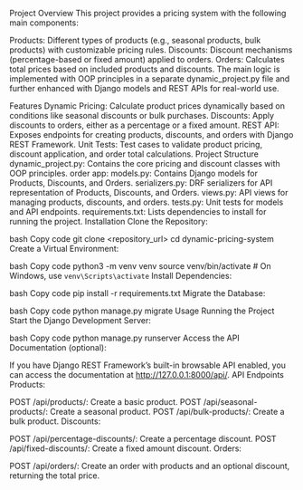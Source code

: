 
Project Overview
This project provides a pricing system with the following main components:

Products: Different types of products (e.g., seasonal products, bulk products) with customizable pricing rules.
Discounts: Discount mechanisms (percentage-based or fixed amount) applied to orders.
Orders: Calculates total prices based on included products and discounts.
The main logic is implemented with OOP principles in a separate dynamic_project.py file and further enhanced with Django models and REST APIs for real-world use.

Features
Dynamic Pricing: Calculate product prices dynamically based on conditions like seasonal discounts or bulk purchases.
Discounts: Apply discounts to orders, either as a percentage or a fixed amount.
REST API: Exposes endpoints for creating products, discounts, and orders with Django REST Framework.
Unit Tests: Test cases to validate product pricing, discount application, and order total calculations.
Project Structure
dynamic_project.py: Contains the core pricing and discount classes with OOP principles.
order app:
models.py: Contains Django models for Products, Discounts, and Orders.
serializers.py: DRF serializers for API representation of Products, Discounts, and Orders.
views.py: API views for managing products, discounts, and orders.
tests.py: Unit tests for models and API endpoints.
requirements.txt: Lists dependencies to install for running the project.
Installation
Clone the Repository:

bash
Copy code
git clone <repository_url>
cd dynamic-pricing-system
Create a Virtual Environment:

bash
Copy code
python3 -m venv venv
source venv/bin/activate  # On Windows, use `venv\Scripts\activate`
Install Dependencies:

bash
Copy code
pip install -r requirements.txt
Migrate the Database:

bash
Copy code
python manage.py migrate
Usage
Running the Project
Start the Django Development Server:

bash
Copy code
python manage.py runserver
Access the API Documentation (optional):

If you have Django REST Framework’s built-in browsable API enabled, you can access the documentation at http://127.0.0.1:8000/api/.
API Endpoints
Products:

POST /api/products/: Create a basic product.
POST /api/seasonal-products/: Create a seasonal product.
POST /api/bulk-products/: Create a bulk product.
Discounts:

POST /api/percentage-discounts/: Create a percentage discount.
POST /api/fixed-discounts/: Create a fixed amount discount.
Orders:

POST /api/orders/: Create an order with products and an optional discount, returning the total price.